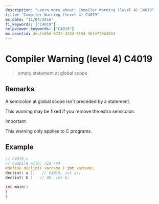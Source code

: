 ```yaml
---
description: "Learn more about: Compiler Warning (level 4) C4019"
title: "Compiler Warning (level 4) C4019"
ms.date: "11/04/2016"
f1_keywords: ["C4019"]
helpviewer_keywords: ["C4019"]
ms.assetid: 4ecfe85d-673f-4334-8154-36fe7f0b3444
---
```

# Compiler Warning (level 4) C4019

> empty statement at global scope

## Remarks

A semicolon at global scope isn't preceded by a statement.

This warning may be fixed if you remove the extra semicolon.

> [!Important] 
> This warning only applies to C programs.

## Example

```c
// C4019.c
// compile with: /Za /W4
#define declint( varname ) int varname;
declint( a );   // C4019, int a;;
declint( b )   // OK, int b;

int main()
{
}
```
